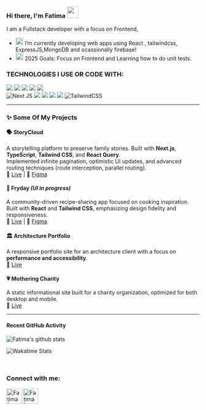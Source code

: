 ### Hi there, I'm Fatima <img width="30" src="https://emojis.slackmojis.com/emojis/images/1536351075/4594/blob-wave.gif?1536351075" />




I am a Fullstack developer with a focus on Frontend, 
- <img width="20" src="https://emojis.slackmojis.com/emojis/images/1590587834/9224/workflow.png?1590587834" /> I’m currently developing web apps using React , tailwindcss, ExpressJS,MongoDB and ocassionally firebase!
- <img width="20" src="https://emojis.slackmojis.com/emojis/images/1608799139/11887/happy-new-year.gif?1608799139" />  2025 Goals: Focus on Frontend and Learning how to do unit tests. 

### TECHNOLOGIES I USE OR CODE WITH:

<img src="https://img.shields.io/badge/typescript%20-%23323330.svg?&style=for-the-badge&logo=typescript&logoColor=%23F7DF1E"/> <img src="https://img.shields.io/badge/javascript%20-%23323330.svg?&style=for-the-badge&logo=javascript&logoColor=%23F7DF1E"/>  <img src="https://img.shields.io/badge/react%20-%2320232a.svg?&style=for-the-badge&logo=react"/>   <img src="https://img.shields.io/badge/node.js%20-%2343853D.svg?&style=for-the-badge&logo=node.js&logoColor=white"/>  <img src="https://img.shields.io/badge/express.js%20-%23404d59.svg?&style=for-the-badge"/>  
![Next JS](https://img.shields.io/badge/Next-black?style=for-the-badge&logo=next.js&logoColor=white)
<img src="https://img.shields.io/badge/redux%20-%23593d88.svg?&style=for-the-badge&logo=redux&logoColor=white"/> <img src="https://img.shields.io/badge/git%20-%23F05033.svg?&style=for-the-badge&logo=git&logoColor=white"/> <img src ="https://img.shields.io/badge/MongoDB-%234ea94b.svg?&style=for-the-badge&logo=mongodb&logoColor=white"/> <img src="https://img.shields.io/badge/github%20-%23121011.svg?&style=for-the-badge&logo=github&logoColor=white"/>
![TailwindCSS](https://img.shields.io/badge/tailwindcss-%2338B2AC.svg?style=for-the-badge&logo=tailwind-css&logoColor=white)

---


### ✨ Some Of My Projects

#### 🗣️ StoryCloud  
A storytelling platform to preserve family stories. Built with **Next.js**, **TypeScript**, **Tailwind CSS**, and **React Query**.  
Implemented infinite pagination, optimistic UI updates, and advanced routing techniques (route interception, parallel routing).  
🔗 [Live](https://storycloud-five.vercel.app/login) | 🎨 [Figma](https://www.figma.com/file/XYZ123/StoryCloud-Design)

#### 🍳 Fryday *(UI in progress)*  
A community-driven recipe-sharing app focused on cooking inspiration. Built with **React** and **Tailwind CSS**, emphasizing design fidelity and responsiveness.  
🔗 [Live](https://fryday-puce.vercel.app/) | 🎨 [Figma](https://www.figma.com/file/XYZ123/Fryday-Design)

#### 🏛️ Architecture Portfolio  
A responsive portfolio site for an architecture client with a focus on **performance and accessibility**.  
🔗 [Live](https://architecture-portfolio-six.vercel.app)

#### 💗 Mothering Charity  
A static informational site built for a charity organization, optimized for both desktop and mobile.  
🔗 [Live](https://mothering-charity-static.vercel.app/)

---


#### Recent GitHub Activity
 ![Fatima's github stats](https://github-readme-stats.vercel.app/api?username=devdotfatima&count_private=true&hide_border=true&custom_title=My%20Github%20Stats&show_icons=true&hide=stars)

![Wakatime Stats](https://wakatime.com/share/@018dcf90-2a4b-41a3-b7ee-18f4b5979a7c/16230d06-e334-4cf8-b60c-d3503cee267e.svg)

 
 <br/>
 
 ### Connect with me:

[<img align="left" alt="Fatima | LinkedIn" height="40px" width="40px" src="https://emojis.slackmojis.com/emojis/images/1470343326/711/linkedin.png?1470343326" />][linkedin]

[<img align="left" alt="Fatima | Mail" height="40px" width="40px" src="https://emojis.slackmojis.com/emojis/images/1643514045/38/gmail.png?1643514045" />][email]

<br />








[linkedin]: https://www.linkedin.com/in/fatima-ali-work/
[email]:<mailto:fatimaaliforwork@gmail.com>


   

<!---
annoyingoragen/annoyingoragen is a ✨ special ✨ repository because its `README.md` (this file) appears on your GitHub profile.
You can click the Preview link to take a look at your changes.
--->
